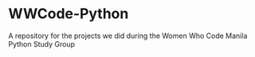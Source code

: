 # WWCode-Python
A repository for the projects we did during the Women Who Code Manila Python Study Group 
